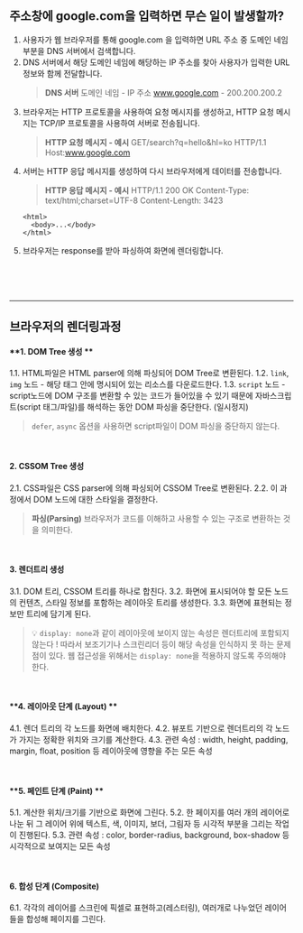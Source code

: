 ## 주소창에 google.com을 입력하면 무슨 일이 발생할까?

1.  사용자가 웹 브라우저를 통해 google.com 을 입력하면 URL 주소 중 도메인 네임 부분을 DNS 서버에서 검색합니다.
2.  DNS 서버에서 해당 도메인 네임에 해당하는 IP 주소를 찾아 사용자가 입력한 URL 정보와 함께 전달합니다.
    > **DNS 서버**
        도메인 네임 - IP 주소
    www.google.com - 200.200.200.2
3.  브라우저는 HTTP 프로토콜을 사용하여 요청 메시지를 생성하고, HTTP 요청 메시지는 TCP/IP 프로토콜을 사용하여 서버로 전송됩니다.
    > **HTTP 요청 메시지 - 예시**
    > GET/search?q=hello&hl=ko HTTP/1.1
    > Host:www.google.com
4.  서버는 HTTP 응답 메시지를 생성하여 다시 브라우저에게 데이터를 전송합니다.
    > **HTTP 응답 메시지 - 예시**
    > HTTP/1.1 200 OK
    > Content-Type: text/html;charset=UTF-8
    > Content-Length: 3423
    ```
    <html>
      <body>...</body>
    </html>
    ```
5.  브라우저는 response를 받아 파싱하여 화면에 렌더링합니다.

<br/>
<br/>
<br/>

---

## 브라우저의 렌더링과정

#### **1. DOM Tree 생성 **

1.1. HTML파일은 HTML parser에 의해 파싱되어 DOM Tree로 변환된다.
1.2. `link`, `img` 노드 - 해당 태그 안에 명시되어 있는 리소스를 다운로드한다.
1.3. `script` 노드 - script노드에 DOM 구조를 변환할 수 있는 코드가 들어있을 수 있기 때문에 자바스크립트(script 태그/파일)를 해석하는 동안 DOM 파싱을 중단한다. (일시정지)

> `defer`, `async` 옵션을 사용하면 script파일이 DOM 파싱을 중단하지 않는다.

<br/>

#### **2. CSSOM Tree 생성**

2.1. CSS파일은 CSS parser에 의해 파싱되어 CSSOM Tree로 변환된다.
2.2. 이 과정에서 DOM 노드에 대한 스타일을 결정한다.

> **파싱(Parsing)**
> 브라우저가 코드를 이해하고 사용할 수 있는 구조로 변환하는 것을 의미한다.

<br/>

#### **3. 렌더트리 생성**

3.1. DOM 트리, CSSOM 트리를 하나로 합친다.
3.2. 화면에 표시되어야 할 모든 노드의 컨텐츠, 스타일 정보를 포함하는 레이아웃 트리를 생성한다.
3.3. 화면에 표현되는 정보만 트리에 담기게 된다.

> 💡 `display: none`과 같이 레이아웃에 보이지 않는 속성은 렌더트리에 포함되지 않는다 ! 따라서 보조기기나 스크린리더 등이 해당 속성을 인식하지 못 하는 문제점이 있다. 웹 접근성을 위해서는 `display: none`을 적용하지 않도록 주의해야 한다.

<br/>


#### **4. 레이아웃 단계 (Layout) **

4.1. 렌더 트리의 각 노드를 화면에 배치한다.
4.2. 뷰포트 기반으로 렌더트리의 각 노드가 가지는 정확한 위치와 크기를 계산한다.
4.3. 관련 속성 : width, height, padding, margin, float, position 등 레이아웃에 영향을 주는 모든 속성

<br/>

#### **5. 페인트 단계 (Paint) **

5.1. 계산한 위치/크기를 기반으로 화면에 그린다.
5.2. 한 페이지를 여러 개의 레이어로 나눈 뒤 그 레이어 위에 텍스트, 색, 이미지, 보더, 그림자 등 시각적 부분을 그리는 작업이 진행된다.
5.3. 관련 속성 : color, border-radius, background, box-shadow 등 시각적으로 보여지는 모든 속성

<br/>

#### **6. 합성 단계 (Composite)**

6.1. 각각의 레이어를 스크린에 픽셀로 표현하고(레스터링), 여러개로 나누었던 레이어들을 합성해 페이지를 그린다.

<br/>
<br/>

<br/>
<br/>
